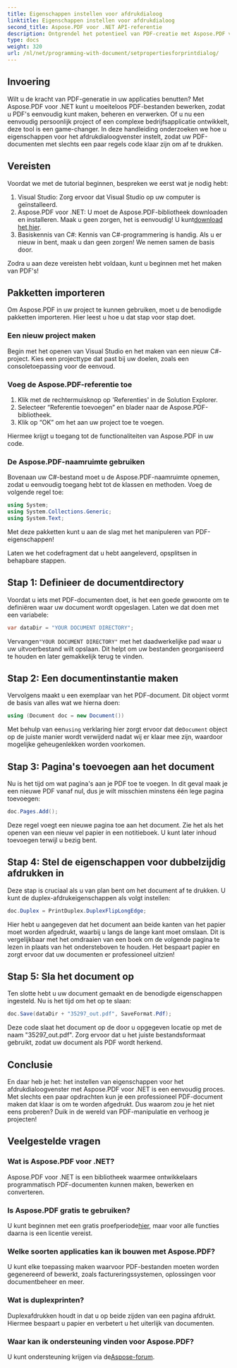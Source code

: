 ```yaml
---
title: Eigenschappen instellen voor afdrukdialoog
linktitle: Eigenschappen instellen voor afdrukdialoog
second_title: Aspose.PDF voor .NET API-referentie
description: Ontgrendel het potentieel van PDF-creatie met Aspose.PDF voor .NET. Deze gids helpt u moeiteloos afdrukeigenschappen in te stellen.
type: docs
weight: 320
url: /nl/net/programming-with-document/setpropertiesforprintdialog/
---
```

## Invoering

Wilt u de kracht van PDF-generatie in uw applicaties benutten? Met Aspose.PDF voor .NET kunt u moeiteloos PDF-bestanden bewerken, zodat u PDF's eenvoudig kunt maken, beheren en verwerken. Of u nu een eenvoudig persoonlijk project of een complexe bedrijfsapplicatie ontwikkelt, deze tool is een game-changer. In deze handleiding onderzoeken we hoe u eigenschappen voor het afdrukdialoogvenster instelt, zodat uw PDF-documenten met slechts een paar regels code klaar zijn om af te drukken.

## Vereisten

Voordat we met de tutorial beginnen, bespreken we eerst wat je nodig hebt:

1. Visual Studio: Zorg ervoor dat Visual Studio op uw computer is geïnstalleerd.
2.  Aspose.PDF voor .NET: U moet de Aspose.PDF-bibliotheek downloaden en installeren. Maak u geen zorgen, het is eenvoudig! U kunt[download het hier](https://releases.aspose.com/pdf/net/).
3. Basiskennis van C#: Kennis van C#-programmering is handig. Als u er nieuw in bent, maak u dan geen zorgen! We nemen samen de basis door. 

Zodra u aan deze vereisten hebt voldaan, kunt u beginnen met het maken van PDF's!

## Pakketten importeren

Om Aspose.PDF in uw project te kunnen gebruiken, moet u de benodigde pakketten importeren. Hier leest u hoe u dat stap voor stap doet.

### Een nieuw project maken

Begin met het openen van Visual Studio en het maken van een nieuw C#-project. Kies een projecttype dat past bij uw doelen, zoals een consoletoepassing voor de eenvoud.

### Voeg de Aspose.PDF-referentie toe

1. Klik met de rechtermuisknop op 'Referenties' in de Solution Explorer.
2. Selecteer “Referentie toevoegen” en blader naar de Aspose.PDF-bibliotheek.
3. Klik op “OK” om het aan uw project toe te voegen.

Hiermee krijgt u toegang tot de functionaliteiten van Aspose.PDF in uw code.

### De Aspose.PDF-naamruimte gebruiken

Bovenaan uw C#-bestand moet u de Aspose.PDF-naamruimte opnemen, zodat u eenvoudig toegang hebt tot de klassen en methoden. Voeg de volgende regel toe:

```csharp
using System;
using System.Collections.Generic;
using System.Text;
```

Met deze pakketten kunt u aan de slag met het manipuleren van PDF-eigenschappen!

Laten we het codefragment dat u hebt aangeleverd, opsplitsen in behapbare stappen.

## Stap 1: Definieer de documentdirectory

Voordat u iets met PDF-documenten doet, is het een goede gewoonte om te definiëren waar uw document wordt opgeslagen. Laten we dat doen met een variabele:

```csharp
var dataDir = "YOUR DOCUMENT DIRECTORY";
```
 Vervangen`"YOUR DOCUMENT DIRECTORY"` met het daadwerkelijke pad waar u uw uitvoerbestand wilt opslaan. Dit helpt om uw bestanden georganiseerd te houden en later gemakkelijk terug te vinden.

## Stap 2: Een documentinstantie maken

Vervolgens maakt u een exemplaar van het PDF-document. Dit object vormt de basis van alles wat we hierna doen:

```csharp
using (Document doc = new Document())
```

 Met behulp van een`using` verklaring hier zorgt ervoor dat de`Document` object op de juiste manier wordt verwijderd nadat wij er klaar mee zijn, waardoor mogelijke geheugenlekken worden voorkomen.

## Stap 3: Pagina's toevoegen aan het document

Nu is het tijd om wat pagina's aan je PDF toe te voegen. In dit geval maak je een nieuwe PDF vanaf nul, dus je wilt misschien minstens één lege pagina toevoegen:

```csharp
doc.Pages.Add();
```

Deze regel voegt een nieuwe pagina toe aan het document. Zie het als het openen van een nieuw vel papier in een notitieboek. U kunt later inhoud toevoegen terwijl u bezig bent.

## Stap 4: Stel de eigenschappen voor dubbelzijdig afdrukken in

Deze stap is cruciaal als u van plan bent om het document af te drukken. U kunt de duplex-afdrukeigenschappen als volgt instellen:

```csharp
doc.Duplex = PrintDuplex.DuplexFlipLongEdge;
```

Hier hebt u aangegeven dat het document aan beide kanten van het papier moet worden afgedrukt, waarbij u langs de lange kant moet omslaan. Dit is vergelijkbaar met het omdraaien van een boek om de volgende pagina te lezen in plaats van het ondersteboven te houden. Het bespaart papier en zorgt ervoor dat uw documenten er professioneel uitzien!

## Stap 5: Sla het document op

Ten slotte hebt u uw document gemaakt en de benodigde eigenschappen ingesteld. Nu is het tijd om het op te slaan:

```csharp
doc.Save(dataDir + "35297_out.pdf", SaveFormat.Pdf);
```

Deze code slaat het document op de door u opgegeven locatie op met de naam "35297_out.pdf". Zorg ervoor dat u het juiste bestandsformaat gebruikt, zodat uw document als PDF wordt herkend.

## Conclusie

En daar heb je het: het instellen van eigenschappen voor het afdrukdialoogvenster met Aspose.PDF voor .NET is een eenvoudig proces. Met slechts een paar opdrachten kun je een professioneel PDF-document maken dat klaar is om te worden afgedrukt. Dus waarom zou je het niet eens proberen? Duik in de wereld van PDF-manipulatie en verhoog je projecten!

## Veelgestelde vragen

### Wat is Aspose.PDF voor .NET?
Aspose.PDF voor .NET is een bibliotheek waarmee ontwikkelaars programmatisch PDF-documenten kunnen maken, bewerken en converteren.

### Is Aspose.PDF gratis te gebruiken?
 U kunt beginnen met een gratis proefperiode[hier](https://releases.aspose.com/), maar voor alle functies daarna is een licentie vereist.

### Welke soorten applicaties kan ik bouwen met Aspose.PDF?
U kunt elke toepassing maken waarvoor PDF-bestanden moeten worden gegenereerd of bewerkt, zoals factureringssystemen, oplossingen voor documentbeheer en meer.

### Wat is duplexprinten?
Duplexafdrukken houdt in dat u op beide zijden van een pagina afdrukt. Hiermee bespaart u papier en verbetert u het uiterlijk van documenten.

### Waar kan ik ondersteuning vinden voor Aspose.PDF?
 U kunt ondersteuning krijgen via de[Aspose-forum](https://forum.aspose.com/c/pdf/10).